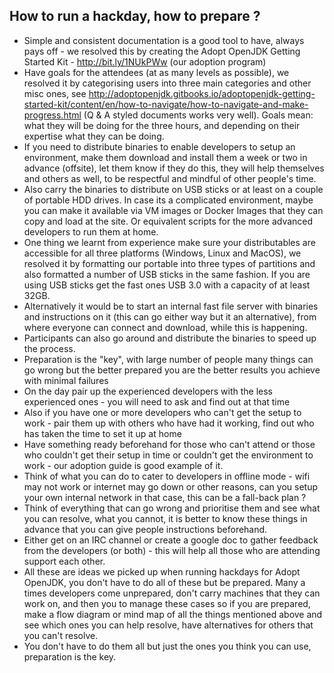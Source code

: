 ## How to run a hackday, how to prepare ?

- Simple and consistent documentation is a good tool to have, always pays off - we resolved this by creating the Adopt OpenJDK Getting Started Kit - http://bit.ly/1NUkPWw  (our adoption program)
- Have goals for the attendees (at as many levels as possible), we resolved it by categorising users into three main categories and other misc ones, see http://adoptopenjdk.gitbooks.io/adoptopenjdk-getting-started-kit/content/en/how-to-navigate/how-to-navigate-and-make-progress.html (Q & A styled documents works very well). Goals mean: what they will be doing for the three hours, and depending on their expertise what they can be doing.
- If you need to distribute binaries to enable developers to setup an environment, make them download and install them a week or two in advance (offsite), let them know if they do this, they will help themselves and others as well, to be respectful and mindful of other people's time.
- Also carry the binaries to distribute on USB sticks or at least on a couple of portable HDD drives. In case its a complicated environment, maybe you can make it available via VM images or Docker Images that  they can copy and load at the site. Or equivalent scripts for the more advanced developers to run them at home.
- One thing we learnt from experience make sure your distributables are accessible for all three platforms (Windows, Linux and MacOS), we resolved it by formatting our portable into three types of partitions and also formatted a number of USB sticks in the same fashion. If you are using USB sticks get the fast ones USB 3.0 with a capacity of at least 32GB.
- Alternatively it would be to start an internal fast file server with binaries and instructions on it (this can go either way but it an alternative), from where everyone can connect and download, while this is happening.
- Participants can also go around and distribute the binaries to speed up the process.
- Preparation is the "key", with large number of people many things can go wrong but the better prepared you are the better results you achieve with minimal failures
- On the day pair up the experienced developers with the less experienced ones - you will need to ask and find out at that time
- Also if you have one or more developers who can't get the setup to work - pair them up with others who have had it working, find out who has taken the time to set it up at home
- Have something ready beforehand for those who can't attend or those who couldn't get their setup in time or couldn't get the environment to work - our adoption guide is good example of it.
- Think of what you can do to cater to developers in offline mode - wifi may not work or internet may go down or other reasons, can you setup your own internal network in that case, this can be a fall-back plan ?
- Think of everything that can go wrong and prioritise them and see what you can resolve, what you cannot, it is better to know these things in advance that you can give people instructions beforehand.
- Either get on an IRC channel or create a google doc to gather feedback from the developers (or both) - this will help all those who are attending support each other.
- All these are ideas we picked up when running hackdays for Adopt OpenJDK, you don't have to do all of these but be prepared. Many a times developers come unprepared, don't carry machines that they can work on, and then you to manage these cases so if you are prepared, make a flow diagram or mind map of all the things mentioned above and see which ones you can help resolve, have alternatives for others that you can't resolve.
- You don't have to do them all but just the ones you think you can use, preparation is the key.